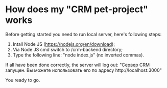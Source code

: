 # How does my "CRM pet-project" works

Before getting started you need to run local server, here's following steps:
1) Intall Node JS (https://nodejs.org/en/download);
2) Via Node JS cmd switch to /crm-backend directory;
2) Type the following line: "node index.js" (no inverted commas).

If all have been done correctly, the server will log out:
"Сервер CRM запущен. Вы можете использовать его по адресу http://localhost:3000"

You ready to go.
